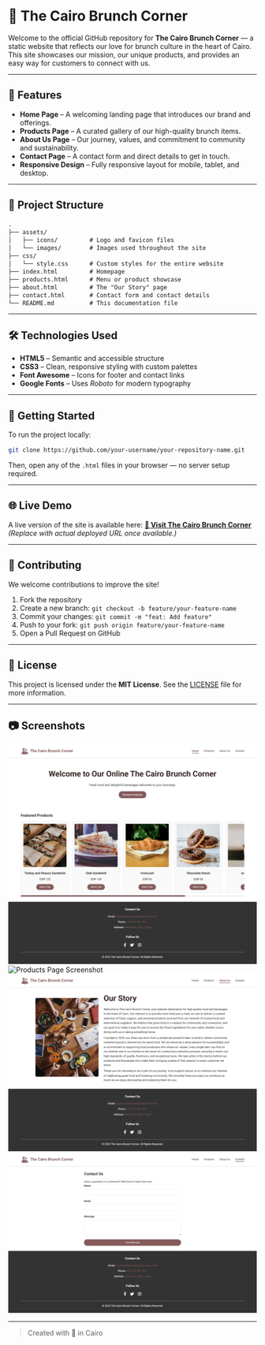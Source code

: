 # 🥐 The Cairo Brunch Corner

Welcome to the official GitHub repository for **The Cairo Brunch Corner** — a static website that reflects our love for brunch culture in the heart of Cairo. This site showcases our mission, our unique products, and provides an easy way for customers to connect with us.

---

## 🌟 Features

- **Home Page** – A welcoming landing page that introduces our brand and offerings.
- **Products Page** – A curated gallery of our high-quality brunch items.
- **About Us Page** – Our journey, values, and commitment to community and sustainability.
- **Contact Page** – A contact form and direct details to get in touch.
- **Responsive Design** – Fully responsive layout for mobile, tablet, and desktop.

---

## 📁 Project Structure

```plaintext
.
├── assets/
│   ├── icons/         # Logo and favicon files
│   └── images/        # Images used throughout the site
├── css/
│   └── style.css      # Custom styles for the entire website
├── index.html         # Homepage
├── products.html      # Menu or product showcase
├── about.html         # The "Our Story" page
├── contact.html       # Contact form and contact details
└── README.md          # This documentation file
````

---

## 🛠️ Technologies Used

* **HTML5** – Semantic and accessible structure
* **CSS3** – Clean, responsive styling with custom palettes
* **Font Awesome** – Icons for footer and contact links
* **Google Fonts** – Uses *Roboto* for modern typography

---

## 🚀 Getting Started

To run the project locally:

```bash
git clone https://github.com/your-username/your-repository-name.git
```

Then, open any of the `.html` files in your browser — no server setup required.

---

## 🌐 Live Demo

A live version of the site is available here:
**[🔗 Visit The Cairo Brunch Corner](#)**
*(Replace with actual deployed URL once available.)*

---

## 🤝 Contributing

We welcome contributions to improve the site!

1. Fork the repository
2. Create a new branch:
   `git checkout -b feature/your-feature-name`
3. Commit your changes:
   `git commit -m "feat: Add feature"`
4. Push to your fork:
   `git push origin feature/your-feature-name`
5. Open a Pull Request on GitHub

---

## 📄 License

This project is licensed under the **MIT License**.
See the [LICENSE](./LICENSE) file for more information.

---

## 📷 Screenshots

![Homepage Screenshot](./assets/images/homepage-preview.png)
![Products Page Screenshot](./assets/images/products-preview.png)
![About Us Page Screenshot](./assets/images/aboutus-preview.png)
![contact Page Screenshot](./assets/images/contact-preview.png)


---

> Created with 💛 in Cairo
